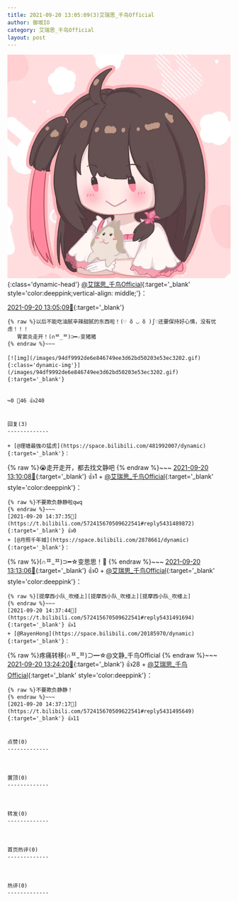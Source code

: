 ```yaml
---
title: 2021-09-20 13:05:09(3)艾瑞思_千鸟Official
author: 御坂IO
category: 艾瑞思_千鸟Official
layout: post
---
```


![img](/images/7e08840c56f251de28bdf766b647bd5fe9a5d50a.jpg){:class='dynamic-head'}
[@艾瑞思_千鸟Official](https://space.bilibili.com/1090010845/dynamic){:target='_blank' style='color:deeppink;vertical-align: middle;'}：

[2021-09-20 13:05:09🔗](https://t.bilibili.com/572415670509622541){:target='_blank'}

~~~
{% raw %}以后不能吃油腻辛辣甜腻的东西啦！(♡ ὅ ◡ ὅ )ʃ♡还要保持好心情，没有忧虑！！！
   胃窦炎走开！(∩ᄑ_ᄑ)⊃━☆变猪猪
{% endraw %}~~~

[![img](/images/94df9992de6e846749ee3d62bd50203e53ec3202.gif){:class='dynamic-img'}](/images/94df9992de6e846749ee3d62bd50203e53ec3202.gif){:target='_blank'}


↪️0 💬46 👍240


回复(3)
-------------

+ [@理塘最強の猛虎](https://space.bilibili.com/481992007/dynamic){:target='_blank'}：
~~~
{% raw %}😭走开走开，都去找文静吧
{% endraw %}~~~
[2021-09-20 13:10:08🔗](https://t.bilibili.com/572415670509622541#reply5430991835){:target='_blank'} 👍1
    + [@艾瑞思_千鸟Official](https://space.bilibili.com/1090010845/dynamic){:target='_blank' style='color:deeppink'}：
~~~
{% raw %}不要欺负静静啦qwq
{% endraw %}~~~
[2021-09-20 14:37:35🔗](https://t.bilibili.com/572415670509622541#reply5431489872){:target='_blank'} 👍0
+ [@月照千年城](https://space.bilibili.com/2878661/dynamic){:target='_blank'}：
~~~
{% raw %}(∩ᄑ_ᄑ)⊃━☆变思思！🐽
{% endraw %}~~~
[2021-09-20 13:13:06🔗](https://t.bilibili.com/572415670509622541#reply5430999104){:target='_blank'} 👍0
    + [@艾瑞思_千鸟Official](https://space.bilibili.com/1090010845/dynamic){:target='_blank' style='color:deeppink'}：
~~~
{% raw %}[提摩西小队_吹楼上][提摩西小队_吹楼上][提摩西小队_吹楼上]
{% endraw %}~~~
[2021-09-20 14:37:44🔗](https://t.bilibili.com/572415670509622541#reply5431491694){:target='_blank'} 👍1
+ [@RayenHong](https://space.bilibili.com/20185970/dynamic){:target='_blank'}：
~~~
{% raw %}疼痛转移(∩ᄑ_ᄑ)⊃━☆@文静_千鸟Official
{% endraw %}~~~
[2021-09-20 13:24:20🔗](https://t.bilibili.com/572415670509622541#reply5431081434){:target='_blank'} 👍28
    + [@艾瑞思_千鸟Official](https://space.bilibili.com/1090010845/dynamic){:target='_blank' style='color:deeppink'}：
~~~
{% raw %}不要欺负静静！
{% endraw %}~~~
[2021-09-20 14:37:17🔗](https://t.bilibili.com/572415670509622541#reply5431495649){:target='_blank'} 👍11


点赞(0)
-------------



置顶(0)
-------------



转发(0)
-------------



首页热评(0)
-------------



热评(0)
-------------




